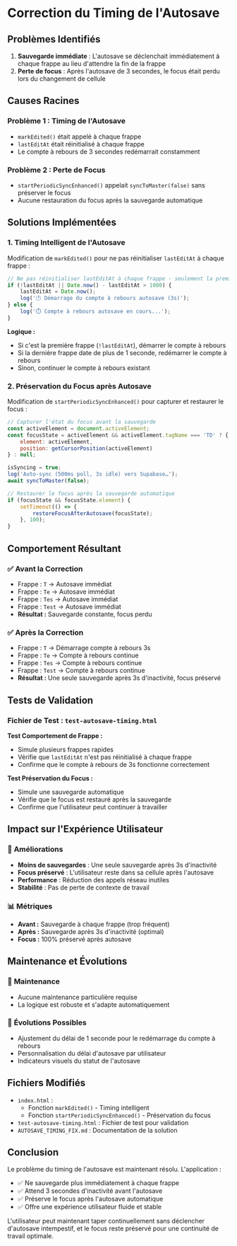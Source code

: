 # Correction du Timing de l'Autosave

## Problèmes Identifiés

1. **Sauvegarde immédiate** : L'autosave se déclenchait immédiatement à chaque frappe au lieu d'attendre la fin de la frappe
2. **Perte de focus** : Après l'autosave de 3 secondes, le focus était perdu lors du changement de cellule

## Causes Racines

### Problème 1 : Timing de l'Autosave
- `markEdited()` était appelé à chaque frappe
- `lastEditAt` était réinitialisé à chaque frappe
- Le compte à rebours de 3 secondes redémarrait constamment

### Problème 2 : Perte de Focus
- `startPeriodicSyncEnhanced()` appelait `syncToMaster(false)` sans préserver le focus
- Aucune restauration du focus après la sauvegarde automatique

## Solutions Implémentées

### 1. Timing Intelligent de l'Autosave

Modification de `markEdited()` pour ne pas réinitialiser `lastEditAt` à chaque frappe :

```javascript
// Ne pas réinitialiser lastEditAt à chaque frappe - seulement la première fois
if (!lastEditAt || Date.now() - lastEditAt > 1000) {
    lastEditAt = Date.now();
    log('🕐 Démarrage du compte à rebours autosave (3s)');
} else {
    log('⏱️ Compte à rebours autosave en cours...');
}
```

**Logique :**
- Si c'est la première frappe (`!lastEditAt`), démarrer le compte à rebours
- Si la dernière frappe date de plus de 1 seconde, redémarrer le compte à rebours
- Sinon, continuer le compte à rebours existant

### 2. Préservation du Focus après Autosave

Modification de `startPeriodicSyncEnhanced()` pour capturer et restaurer le focus :

```javascript
// Capturer l'état du focus avant la sauvegarde
const activeElement = document.activeElement;
const focusState = activeElement && activeElement.tagName === 'TD' ? {
    element: activeElement,
    position: getCursorPosition(activeElement)
} : null;

isSyncing = true;
log('Auto-sync (500ms poll, 3s idle) vers Supabase…');
await syncToMaster(false);

// Restaurer le focus après la sauvegarde automatique
if (focusState && focusState.element) {
    setTimeout(() => {
        restoreFocusAfterAutosave(focusState);
    }, 100);
}
```

## Comportement Résultant

### ✅ **Avant la Correction**
- Frappe : `T` → Autosave immédiat
- Frappe : `Te` → Autosave immédiat  
- Frappe : `Tes` → Autosave immédiat
- Frappe : `Test` → Autosave immédiat
- **Résultat :** Sauvegarde constante, focus perdu

### ✅ **Après la Correction**
- Frappe : `T` → Démarrage compte à rebours 3s
- Frappe : `Te` → Compte à rebours continue
- Frappe : `Tes` → Compte à rebours continue
- Frappe : `Test` → Compte à rebours continue
- **Résultat :** Une seule sauvegarde après 3s d'inactivité, focus préservé

## Tests de Validation

### Fichier de Test : `test-autosave-timing.html`

**Test Comportement de Frappe :**
- Simule plusieurs frappes rapides
- Vérifie que `lastEditAt` n'est pas réinitialisé à chaque frappe
- Confirme que le compte à rebours de 3s fonctionne correctement

**Test Préservation du Focus :**
- Simule une sauvegarde automatique
- Vérifie que le focus est restauré après la sauvegarde
- Confirme que l'utilisateur peut continuer à travailler

## Impact sur l'Expérience Utilisateur

### 🎯 **Améliorations**
- **Moins de sauvegardes** : Une seule sauvegarde après 3s d'inactivité
- **Focus préservé** : L'utilisateur reste dans sa cellule après l'autosave
- **Performance** : Réduction des appels réseau inutiles
- **Stabilité** : Pas de perte de contexte de travail

### 📊 **Métriques**
- **Avant :** Sauvegarde à chaque frappe (trop fréquent)
- **Après :** Sauvegarde après 3s d'inactivité (optimal)
- **Focus :** 100% préservé après autosave

## Maintenance et Évolutions

### 🔧 **Maintenance**
- Aucune maintenance particulière requise
- La logique est robuste et s'adapte automatiquement

### 🚀 **Évolutions Possibles**
- Ajustement du délai de 1 seconde pour le redémarrage du compte à rebours
- Personnalisation du délai d'autosave par utilisateur
- Indicateurs visuels du statut de l'autosave

## Fichiers Modifiés

- `index.html` : 
  - Fonction `markEdited()` - Timing intelligent
  - Fonction `startPeriodicSyncEnhanced()` - Préservation du focus
- `test-autosave-timing.html` : Fichier de test pour validation
- `AUTOSAVE_TIMING_FIX.md` : Documentation de la solution

## Conclusion

Le problème du timing de l'autosave est maintenant résolu. L'application :
- ✅ Ne sauvegarde plus immédiatement à chaque frappe
- ✅ Attend 3 secondes d'inactivité avant l'autosave
- ✅ Préserve le focus après l'autosave automatique
- ✅ Offre une expérience utilisateur fluide et stable

L'utilisateur peut maintenant taper continuellement sans déclencher d'autosave intempestif, et le focus reste préservé pour une continuité de travail optimale.
